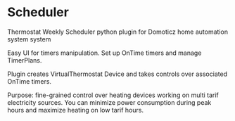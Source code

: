 # Scheduler
Thermostat Weekly Scheduler python plugin for Domoticz home automation system system

Easy UI for timers manipulation. Set up OnTime timers and manage TimerPlans. 

Plugin creates VirtualThermostat Device and takes controls over associated OnTime timers.

Purpose: fine-grained control over heating devices working on multi tarif electricity sources.
You can minimize power consumption during peak hours and maximize heating on low tarif hours. 
